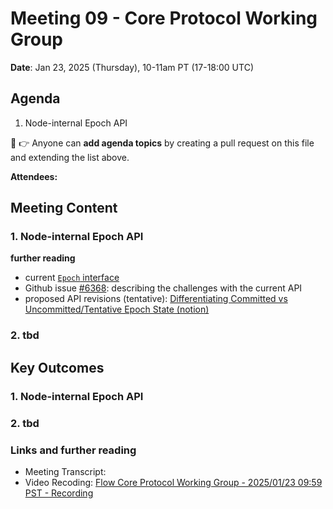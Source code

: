# Meeting 09 - Core Protocol Working Group

**Date**: Jan 23, 2025 (Thursday), 10-11am PT (17-18:00 UTC)

## Agenda
1. Node-internal Epoch API


:pencil: :point_right: Anyone can **add agenda topics** by creating a pull request on this file and extending the list above.


**Attendees:** 

## Meeting Content

### 1. Node-internal Epoch API

**further reading**
* current [`Epoch` interface](https://github.com/onflow/flow-go/blob/92474d32c877cc71d672e9b91525594d6f7f690d/state/protocol/epoch.go#L59)
* Github issue [#6368](https://github.com/onflow/flow-go-internal/issues/6368): describing the challenges with the current API
* proposed API revisions (tentative): [Differentiating Committed vs Uncommitted/Tentative Epoch State (notion)](https://www.notion.so/flowfoundation/Differentiating-Committed-vs-Uncommitted-Tentative-Epoch-State-17a1aee1232480bc8b37e2adb3e19b28?pvs=4)

### 2. tbd

## Key Outcomes

### 1. Node-internal Epoch API

### 2. tbd

### Links and further reading
- Meeting Transcript: [<file name>](./yyyy-mm-dd_transcript.md)
- Video Recoding: [Flow Core Protocol Working Group - 2025/01/23 09:59 PST - Recording](https://drive.google.com/file/d/1Td0ZG-fVMqc2OLI-b79ntLgka0cFBox6/view?usp=sharing)
